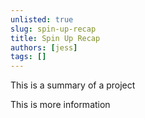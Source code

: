 ```yaml
---
unlisted: true
slug: spin-up-recap
title: Spin Up Recap
authors: [jess]
tags: []
---
```


This is a summary of a project

<!--truncate-->

This is more information